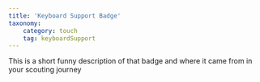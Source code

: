 ```yaml
---
title: 'Keyboard Support Badge'
taxonomy:
    category: touch
    tag: keyboardSupport
---
```

This is a short funny description of that badge and where it came from in your scouting journey
